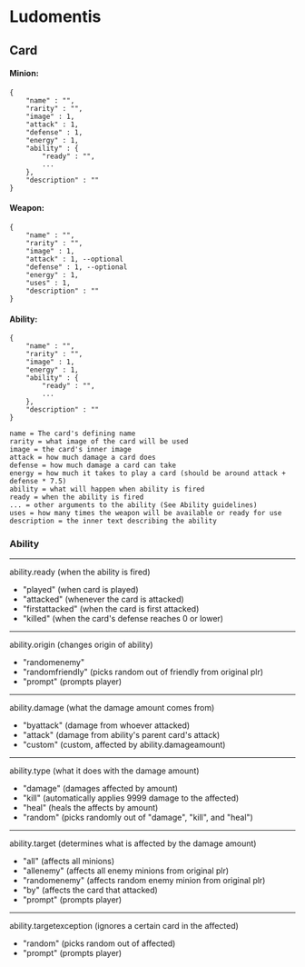# Ludomentis


## Card

#### Minion:
```
{
	"name" : "",
	"rarity" : "",
	"image" : 1,
	"attack" : 1,
	"defense" : 1,
	"energy" : 1,
	"ability" : {
		"ready" : "",
		...
	},
	"description" : ""
}
```

#### Weapon:
```
{
	"name" : "",
	"rarity" : "",
	"image" : 1,
	"attack" : 1, --optional
	"defense" : 1, --optional
	"energy" : 1,
	"uses" : 1,
	"description" : ""
}
```

#### Ability:
```
{
	"name" : "",
	"rarity" : "",
	"image" : 1,
	"energy" : 1,
	"ability" : {
		"ready" : "",
		...
	},
	"description" : ""
}
```

```
name = The card's defining name
rarity = what image of the card will be used
image = the card's inner image
attack = how much damage a card does
defense = how much damage a card can take
energy = how much it takes to play a card (should be around attack + defense * 7.5)
ability = what will happen when ability is fired
ready = when the ability is fired
... = other arguments to the ability (See Ability guidelines)
uses = how many times the weapon will be available or ready for use
description = the inner text describing the ability
```




### Ability

---
ability.ready (when the ability is fired)
* "played" (when card is played)
* "attacked" (whenever the card is attacked)
* "firstattacked" (when the card is first attacked)
* "killed" (when the card's defense reaches 0 or lower)

---
ability.origin (changes origin of ability)
* "randomenemy"
* "randomfriendly" (picks random out of friendly from original plr)
* "prompt" (prompts player)

---
ability.damage (what the damage amount comes from)
* "byattack" (damage from whoever attacked)
* "attack" (damage from ability's parent card's attack)
* "custom" (custom, affected by ability.damageamount)

---
ability.type (what it does with the damage amount)
* "damage" (damages affected by amount)
* "kill" (automatically applies 9999 damage to the affected)
* "heal" (heals the affects by amount)
* "random" (picks randomly out of "damage", "kill", and "heal")

---
ability.target (determines what is affected by the damage amount)
* "all" (affects all minions)
* "allenemy" (affects all enemy minions from original plr)
* "randomenemy" (affects random enemy minion from original plr)
* "by" (affects the card that attacked)
* "prompt" (prompts player)
 
---
ability.targetexception (ignores a certain card in the affected)
* "random" (picks random out of affected)
* "prompt" (prompts player)
